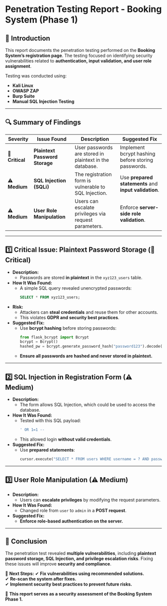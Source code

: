 # **Penetration Testing Report - Booking System (Phase 1)**  

## **📌 Introduction**  
This report documents the penetration testing performed on the **Booking System’s registration page**. The testing focused on identifying security vulnerabilities related to **authentication, input validation, and user role assignment**.  

Testing was conducted using:  
- **Kali Linux**
- **OWASP ZAP**
- **Burp Suite**
- **Manual SQL Injection Testing**

---

## **🔍 Summary of Findings**  

| Severity | Issue Found | Description | Suggested Fix |
|----------|------------|-------------|---------------|
| 🔴 **Critical** | **Plaintext Password Storage** | User passwords are stored in plaintext in the database. | Implement bcrypt hashing before storing passwords. |
| ⚠ **Medium** | **SQL Injection (SQLi)** | The registration form is vulnerable to SQL Injection. | Use **prepared statements** and **input validation**. |
| ⚠ **Medium** | **User Role Manipulation** | Users can escalate privileges via request parameters. | Enforce **server-side role validation**. |

---

## **1️⃣ Critical Issue: Plaintext Password Storage (🔴 Critical)**
- **Description:**  
  - Passwords are stored **in plaintext** in the `xyz123_users` table.
- **How It Was Found:**  
  - A simple SQL query revealed unencrypted passwords:
    ```sql
    SELECT * FROM xyz123_users;
    ```
- **Risk:**  
  - Attackers can **steal credentials** and reuse them for other accounts.  
  - This violates **GDPR and security best practices**.  
- **Suggested Fix:**  
  - Use **bcrypt hashing** before storing passwords:
    ```python
    from flask_bcrypt import Bcrypt
    bcrypt = Bcrypt()
    hashed_pw = bcrypt.generate_password_hash("password123").decode('utf-8')
    ```
  - **Ensure all passwords are hashed and never stored in plaintext.**

---

## **2️⃣ SQL Injection in Registration Form (⚠ Medium)**
- **Description:**  
  - The form allows SQL Injection, which could be used to access the database.
- **How It Was Found:**  
  - Tested with this SQL payload:
    ```sql
    ' OR 1=1 --
    ```
  - This allowed login **without valid credentials**.
- **Suggested Fix:**  
  - Use **prepared statements**:
    ```python
    cursor.execute("SELECT * FROM users WHERE username = ? AND password = ?", (user_input, password))
    ```

---

## **3️⃣ User Role Manipulation (⚠ Medium)**
- **Description:**  
  - Users can **escalate privileges** by modifying the request parameters.
- **How It Was Found:**  
  - Changed role from `user` to `admin` in a **POST request**.
- **Suggested Fix:**  
  - **Enforce role-based authentication on the server.**

---

## **📄 Conclusion**
The penetration test revealed **multiple vulnerabilities**, including **plaintext password storage, SQL Injection, and privilege escalation risks**. Fixing these issues will improve **security and compliance**.

📌 **Next Steps:**
✔ **Fix vulnerabilities using recommended solutions.**  
✔ **Re-scan the system after fixes.**  
✔ **Implement security best practices to prevent future risks.**  

🚀 **This report serves as a security assessment of the Booking System Phase 1.**
